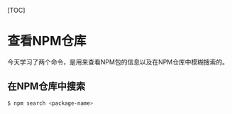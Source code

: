 [TOC]

# 查看NPM仓库

​	今天学习了两个命令，是用来查看NPM包的信息以及在NPM仓库中模糊搜索的。

## 在NPM仓库中搜索

```bash
$ npm search <package-name>
```

